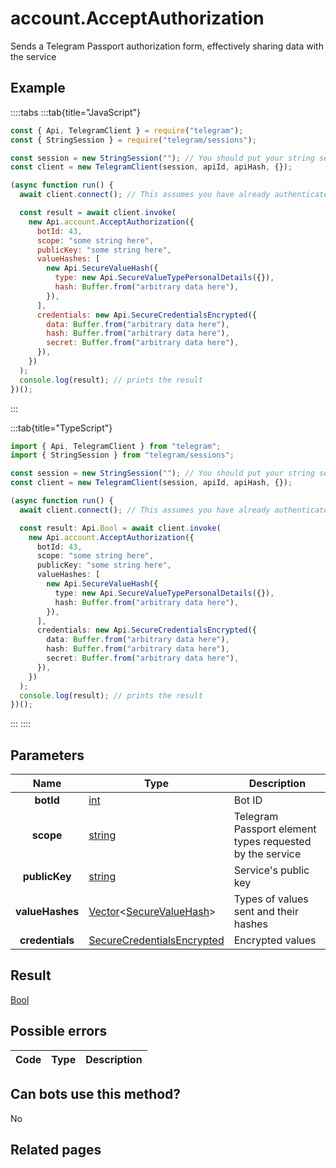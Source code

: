 # account.AcceptAuthorization

Sends a Telegram Passport authorization form, effectively sharing data with the service

## Example

::::tabs
:::tab{title="JavaScript"}

```js
const { Api, TelegramClient } = require("telegram");
const { StringSession } = require("telegram/sessions");

const session = new StringSession(""); // You should put your string session here
const client = new TelegramClient(session, apiId, apiHash, {});

(async function run() {
  await client.connect(); // This assumes you have already authenticated with .start()

  const result = await client.invoke(
    new Api.account.AcceptAuthorization({
      botId: 43,
      scope: "some string here",
      publicKey: "some string here",
      valueHashes: [
        new Api.SecureValueHash({
          type: new Api.SecureValueTypePersonalDetails({}),
          hash: Buffer.from("arbitrary data here"),
        }),
      ],
      credentials: new Api.SecureCredentialsEncrypted({
        data: Buffer.from("arbitrary data here"),
        hash: Buffer.from("arbitrary data here"),
        secret: Buffer.from("arbitrary data here"),
      }),
    })
  );
  console.log(result); // prints the result
})();
```

:::

:::tab{title="TypeScript"}

```ts
import { Api, TelegramClient } from "telegram";
import { StringSession } from "telegram/sessions";

const session = new StringSession(""); // You should put your string session here
const client = new TelegramClient(session, apiId, apiHash, {});

(async function run() {
  await client.connect(); // This assumes you have already authenticated with .start()

  const result: Api.Bool = await client.invoke(
    new Api.account.AcceptAuthorization({
      botId: 43,
      scope: "some string here",
      publicKey: "some string here",
      valueHashes: [
        new Api.SecureValueHash({
          type: new Api.SecureValueTypePersonalDetails({}),
          hash: Buffer.from("arbitrary data here"),
        }),
      ],
      credentials: new Api.SecureCredentialsEncrypted({
        data: Buffer.from("arbitrary data here"),
        hash: Buffer.from("arbitrary data here"),
        secret: Buffer.from("arbitrary data here"),
      }),
    })
  );
  console.log(result); // prints the result
})();
```

:::
::::

## Parameters

|      Name       | Type                                                                                                                   | Description                                              |
| :-------------: | ---------------------------------------------------------------------------------------------------------------------- | -------------------------------------------------------- |
|    **botId**    | [int](https://core.telegram.org/type/int)                                                                              | Bot ID                                                   |
|    **scope**    | [string](https://core.telegram.org/type/string)                                                                        | Telegram Passport element types requested by the service |
|  **publicKey**  | [string](https://core.telegram.org/type/string)                                                                        | Service's public key                                     |
| **valueHashes** | [Vector](https://core.telegram.org/type/Vector%20t)<[SecureValueHash](https://core.telegram.org/type/SecureValueHash)> | Types of values sent and their hashes                    |
| **credentials** | [SecureCredentialsEncrypted](https://core.telegram.org/type/SecureCredentialsEncrypted)                                | Encrypted values                                         |

## Result

[Bool](https://core.telegram.org/type/Bool)

## Possible errors

| Code | Type | Description |
| :--: | ---- | ----------- |

## Can bots use this method?

No

## Related pages
